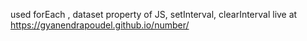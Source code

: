 used forEach , dataset property of JS, setInterval, clearInterval
live at https://gyanendrapoudel.github.io/number/

